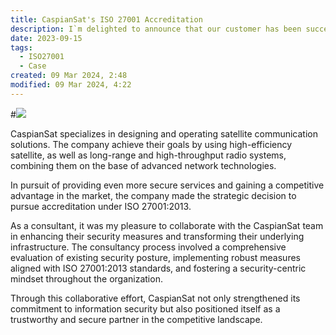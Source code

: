 ```yaml
---
title: CaspianSat's ISO 27001 Accreditation
description: I`m delighted to announce that our customer has been successfully certified for the ISO27001:2013 standard.
date: 2023-09-15
tags:
  - ISO27001
  - Case
created: 09 Mar 2024, 2:48
modified: 09 Mar 2024, 4:22
---
```


#![](csat-logo.svg)

CaspianSat specializes in designing and operating satellite communication solutions. The company achieve their goals by using high-efficiency satellite, as well as long-range and high-throughput radio systems, combining them on the base of advanced network technologies.

In pursuit of providing even more secure services and gaining a competitive advantage in the market, the company made the strategic decision to pursue accreditation under ISO 27001:2013.

As a consultant, it was my pleasure to collaborate with the CaspianSat team in enhancing their security measures and transforming their underlying infrastructure. The consultancy process involved a comprehensive evaluation of existing security posture, implementing robust measures aligned with ISO 27001:2013 standards, and fostering a security-centric mindset throughout the organization.

Through this collaborative effort, CaspianSat not only strengthened its commitment to information security but also positioned itself as a trustworthy and secure partner in the competitive landscape.